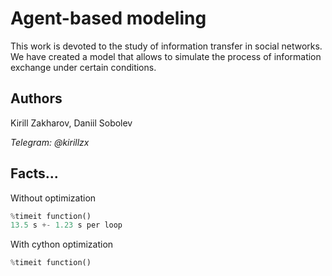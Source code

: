 # Agent-based modeling
This work is devoted to the study of information transfer in social networks. We have created a model that allows to simulate the process of information exchange under certain conditions. 

## Authors
Kirill Zakharov, Daniil Sobolev

*Telegram: @kirillzx*

## Facts...
Without optimization
```python
%timeit function()
13.5 s +- 1.23 s per loop
`````
With cython optimization
```python
%timeit function()

`````
